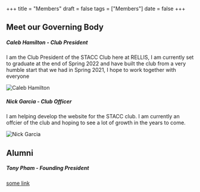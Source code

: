 +++
title = "Members"
draft = false
tags = ["Members"]
date = false
+++

## Meet our Governing Body

##### Caleb Hamilton - Club President
I am the Club President of the STACC Club here at RELLIS, I am currently set to graduate at the end of Spring 2022 and have built the club from a very humble start that we had in Spring 2021, I hope to work together with everyone 

![Caleb Hamilton](/images/CalebH.jpg )

##### Nick Garcia - Club Officer
I am helping develop the website for the STACC club. I am currently an offcier of the club and hoping to see a lot of growth in the years to come.

![Nick Garcia](/images/NickG.jpg )


## Alumni

##### Tony Pham - Founding President

[some link](http://example.com) 
